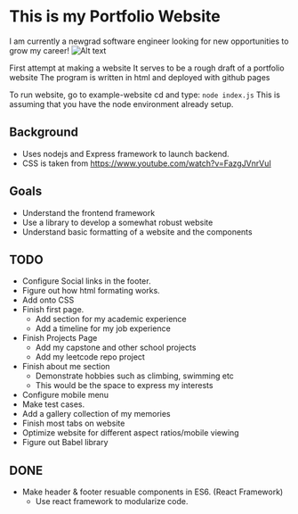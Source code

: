 # This is my Portfolio Website
I am currently a newgrad software engineer looking for new opportunities to grow my career!
![Alt text](20230602_233050.jpg)

First attempt at making a website
It serves to be a rough draft of a portfolio website
The program is written in html and deployed with github pages

To run website, go to example-website cd and type:
```node index.js```
This is assuming that you have the node environment already setup.

## Background
- Uses nodejs and Express framework to launch backend.
- CSS is taken from https://www.youtube.com/watch?v=FazgJVnrVuI

## Goals
- Understand the frontend framework
- Use a library to develop a somewhat robust website
- Understand basic formatting of a website and the components

## TODO
- Configure Social links in the footer.
- Figure out how html formating works.
- Add onto CSS
- Finish first page.
    - Add section for my academic experience
    - Add a timeline for my job experience
- Finish Projects Page
    - Add my capstone and other school projects
    - Add my leetcode repo project
- Finish about me section
    - Demonstrate hobbies such as climbing, swimming etc
    - This would be the space to express my interests
- Configure mobile menu
- Make test cases.
- Add a gallery collection of my memories
- Finish most tabs on website
- Optimize website for different aspect ratios/mobile viewing
- Figure out Babel library

## DONE
- Make header & footer resuable components in ES6. (React Framework)
    - Use react framework to modularize code.